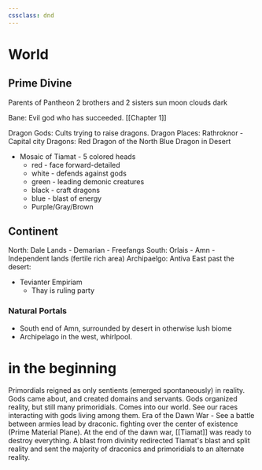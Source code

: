 ```yaml
---
cssclass: dnd
---
```

# World
## Prime Divine
Parents of Pantheon
2 brothers and 2 sisters
sun moon clouds dark

Bane:
	Evil god who has succeeded. 
[[Chapter 1]]

Dragon Gods:
	Cults trying to raise dragons.
Dragon Places:
	Rathroknor - Capital city
Dragons:
	Red Dragon of the North
	Blue Dragon in Desert
	
- Mosaic of Tiamat - 5 colored heads
  - red - face forward-detailed
  - white - defends against gods
  - green - leading demonic creatures
  - black - craft dragons
  - blue - blast of energy
  - Purple/Gray/Brown

## Continent
North: Dale Lands
	- Demarian
	- Freefangs
South: Orlais
	- Amn
	- Independent lands (fertile rich area)
Archipaelgo: Antiva
East past the desert:
- Tevianter Empiriam
	- Thay is ruling party

### Natural Portals
- South end of Amn, surrounded by desert in otherwise lush biome
- Archipelago in the west, whirlpool.

# in the beginning
Primordials reigned as only sentients (emerged spontaneously) in reality. Gods came about, and created domains and servants.
Gods organized reality, but still many primoridials. 
Comes into our world. See our races interacting with gods living among them. 
Era of the Dawn War - See a battle between armies lead by draconic. 
	fighting over the center of existence (Prime Material Plane). 
	At the end of the dawn war, [[Tiamat]] was ready to destroy everything. A blast from divinity redirected Tiamat's blast and split reality and sent the majority of draconics and primoridials to an alternate reality.

